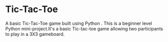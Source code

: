 # Tic-Tac-Toe
A basic Tic-Tac-Toe game built using Python . 
This is a beginner level Python mini-project.It's a basic Tic-tac-toe game allowing two participants to play in a 3X3 gameboard.
